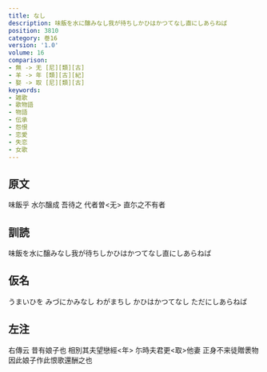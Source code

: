 ```yaml
---
title: なし
description: 味飯を水に醸みなし我が待ちしかひはかつてなし直にしあらねば
position: 3810
category: 巻16
version: '1.0'
volume: 16
comparison:
- 無 -> 无 [尼][類][古]
- 羊 -> 年 [類][古][紀]
- 娶 -> 取 [尼][類][古]
keywords:
- 雑歌
- 歌物語
- 物語
- 伝承
- 怨恨
- 恋愛
- 失恋
- 女歌
---
```


## 原文

味飯乎 水尓醸成 吾待之 代者曽<无> 直尓之不有者

## 訓読

味飯を水に醸みなし我が待ちしかひはかつてなし直にしあらねば

## 仮名

うまいひを みづにかみなし わがまちし かひはかつてなし ただにしあらねば

## 左注

右傳云 昔有娘子也 相別其夫望戀經<年> 尓時夫君更<取>他妻 正身不来徒贈褁物 因此娘子作此恨歌還酬之也
